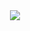 <div align="center">
  <img src="https://camo.githubusercontent.com/7202c817371f569eea124a99bd3fe181275c723b40190be31db34dfb5096d7a0/68747470733a2f2f6d656469612e67697068792e636f6d2f6d656469612f336f726e6b35374b774458663831726a574d2f67697068792e676966"/>
</div>
